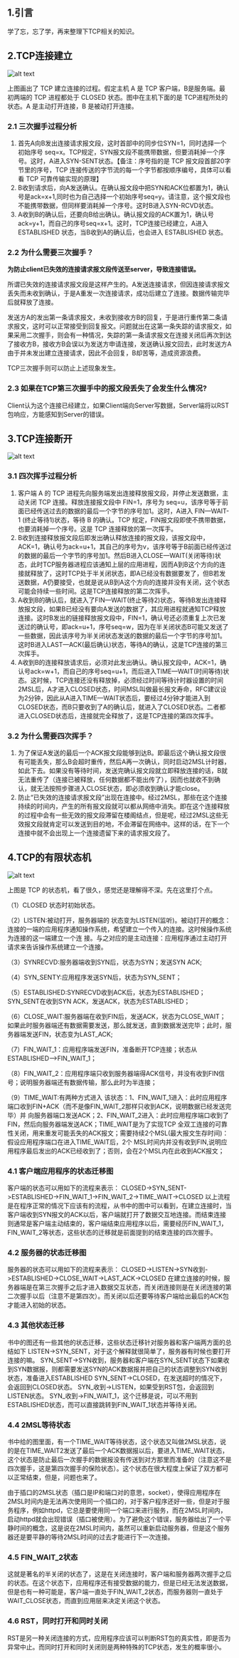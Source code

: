 ## 1.引言
学了忘，忘了学，再来整理下TCP相关的知识。

## 2.TCP连接建立
![alt text](../img/TCP/establish.jpg) 

上图画出了 TCP 建立连接的过程。假定主机 A 是 TCP 客户端，B是服务端。最初两端的 TCP 进程都处于 CLOSED 状态。图中在主机下面的是 TCP进程所处的状态。A 是主动打开连接，B 是被动打开连接。
### 2.1 三次握手过程分析
1. 首先A向B发出连接请求报文段，这时首部中的同步位SYN=1，同时选择一个初始序号 seq=x。TCP规定，SYN报文段不能携带数据，但要消耗掉一个序号。这时，A进入SYN-SENT状态。【备注：序号指的是 TCP 报文段首部20字节里的序号，TCP 连接传送的字节流的每一个字节都按顺序编号，具体可以看看 TCP 可靠传输实现的原理】 
2. B收到请求后，向A发送确认。在确认报文段中把SYN和ACK位都置为1，确认号是ack=x+1,同时也为自己选择一个初始序号seq=y。请注意，这个报文段也不能携带数据，但同样要消耗掉一个序号。这时B进入SYN-RCVD状态。 
3. A收到B的确认后，还要向B给出确认。确认报文段的ACK置为1，确认号ack=y+1，而自己的序号seq=x+1。这时，TCP连接已经建立，A进入ESTABLISHED 状态，当B收到A的确认后，也会进入 ESTABLISHED 状态。
### 2.2 为什么需要三次握手？
**为防止client已失效的连接请求报文段传送至server，导致连接错误。**

所谓已失效的连接请求报文段是这样产生的。A发送连接请求，但因连接请求报文丢失而未收到确认，于是A重发一次连接请求，成功后建立了连接。数据传输完毕后就释放了连接。

发送方A的发出第一条请求报文，未收到接收方B的回复，于是进行重传第二条请求报文，这时可以正常接受到回复报文。问题就出在这第一条失踪的请求报文，如果采用二次握手，则会有一种情况，失踪的第一条请求报文在连接关闭后再次到达了接收方B，接收方B会误以为发送方申请连接，发送确认报文回去，此时发送方A由于并未发出建立连接请求，因此不会回复，B却苦等，造成资源浪费。

TCP三次握手则可以防止上述现象发生。
### 2.3 如果在TCP第三次握手中的报文段丢失了会发生什么情况?
Client认为这个连接已经建立，如果Client端向Server写数据，Server端将以RST包响应，方能感知到Server的错误。


## 3.TCP连接断开
![alt text](../img/TCP/cancel.jpg) 

### 3.1 四次挥手过程分析
1. 客户端 A 的 TCP 进程先向服务端发出连接释放报文段，并停止发送数据，主动关闭 TCP 连接。释放连接报文段中 FIN=1，序号为 seq=u，该序号等于前面已经传送过去的数据的最后一个字节的序号加1。这时，A进入 FIN—WAIT-1 (终止等待1)状态，等待 B 的确认。TCP 规定，FIN报文段即使不携带数据，也要消耗掉一个序号。这是 TCP 连接释放的第一次挥手。 
2. B收到连接释放报文段后即发出确认释放连接的报文段，该报文段中，ACK=1，确认号为ack=u+1，其自己的序号为v，该序号等于B前面已经传送过的数据的最后一个字节的序号加1。然后B进入CLOSE—WAIT(关闭等待)状态，此时TCP服务器进程应该通知上层的应用进程，因而A到B这个方向的连接就释放了，这时TCP处于半关闭状态，即A已经没有数据要发了，但B若发送数据，A仍要接受，也就是说从B到A这个方向的连接并没有关闭，这个状态可能会持续一些时间。这是TCP连接释放的第二次挥手。
3. A收到B的确认后，就进入了FIN—WAIT(终止等待2)状态，等待B发出连接释放报文段，如果B已经没有要向A发送的数据了，其应用进程就通知TCP释放连接。这时B发出的链接释放报文段中，FIN=1，确认号还必须重复上次已发送过的确认号，即ack=u+1，序号seq=w，因为在半关闭状态B可能又发送了一些数据，因此该序号为半关闭状态发送的数据的最后一个字节的序号加1。这时B进入LAST—ACK(最后确认)状态，等待A的确认，这是TCP连接的第三次挥手。
4. A收到B的连接释放请求后，必须对此发出确认。确认报文段中，ACK=1，确认号ack=w+1，而自己的序号seq=u+1，而后进入TIME—WAIT(时间等待)状态。这时候，TCP连接还没有释放掉，必须经过时间等待计时器设置的时间2MSL后，A才进入CLOSED状态，时间MSL叫做最长报文寿命，RFC建议设为2分钟，因此从A进入TIME—WAIT状态后，要经过4分钟才能进入到CLOSED状态，而B只要收到了A的确认后，就进入了CLOSED状态。二者都进入CLOSED状态后，连接就完全释放了，这是TCP连接的第四次挥手。

### 3.2 为什么需要四次挥手？
1. 为了保证A发送的最后一个ACK报文段能够到达B。即最后这个确认报文段很有可能丢失，那么B会超时重传，然后A再一次确认，同时启动2MSL计时器，如此下去。如果没有等待时间，发送完确认报文段就立即释放连接的话，B就无法重传了（连接已被释放，任何数据都不能出传了），因而也就收不到确认，就无法按照步骤进入CLOSE状态，即必须收到确认才能close。 
2. 防止“已失效的连接请求报文段”出现在连接中。经过2MSL，那些在这个连接持续的时间内，产生的所有报文段就可以都从网络中消失。即在这个连接释放的过程中会有一些无效的报文段滞留在楼阁结点，但是呢，经过2MSL这些无效报文段就肯定可以发送到目的地，不会滞留在网络中。这样的话，在下一个连接中就不会出现上一个连接遗留下来的请求报文段了。

## 4.TCP的有限状态机
![alt text](../img/TCP/state_machine.jpg) 

上图是 TCP 的状态机，看了很久，感觉还是理解得不深。先在这里打个点。

（1）CLOSED 状态时初始状态。

（2）LISTEN:被动打开，服务器端的 状态变为LISTEN(监听)。被动打开的概念：连接的一端的应用程序通知操作系统，希望建立一个传入的连接。这时候操作系统为连接的这一端建立一个连 接。与之对应的是主动连接：应用程序通过主动打开请求来告诉操作系统建立一个连接。

（3）SYNRECVD:服务器端收到SYN后，状态为SYN；发送SYN ACK;

（4）SYN_SENTY:应用程序发送SYN后，状态为SYN_SENT；

（5）ESTABLISHED:SYNRECVD收到ACK后，状态为ESTABLISHED； SYN_SENT在收到SYN ACK，发送ACK，状态为ESTABLISHED；

（6）CLOSE_WAIT:服务器端在收到FIN后，发送ACK，状态为CLOSE_WAIT；如果此时服务器端还有数据需要发送，那么就发送，直到数据发送完毕；此时，服务器端发送FIN，状态变为LAST_ACK;

（7）FIN_WAIT_1：应用程序端发送FIN，准备断开TCP连接；状态从ESTABLISHED——>FIN_WAIT_1；

（8）FIN_WAIT_2：应用程序端只收到服务器端得ACK信号，并没有收到FIN信号；说明服务器端还有数据传输，那么此时为半连接；

（9）TIME_WAIT:有两种方式进入 该状态：1、FIN_WAIT_1进入：此时应用程序端口收到FIN+ACK（而不是像FIN_WAIT_2那样只收到ACK，说明数据已经发送完毕）并 向服务器端口发送ACK；2、FIN_WAIT_2进入：此时应用程序端口收到了FIN，然后向服务器端发送ACK；TIME_WAIT是为了实现TCP 全双工连接的可靠性关闭，用来重发可能丢失的ACK报文；需要持续2个MSL(最大报文生存时间)：假设应用程序端口在进入TIME_WAIT后，2个 MSL时间内并没有收到FIN,说明应用程序最后发出的ACK已经收到了；否则，会在2个MSL内在此收到ACK报文；

### 4.1 客户端应用程序的状态迁移图 
客户端的状态可以用如下的流程来表示： 
CLOSED->SYN_SENT->ESTABLISHED->FIN_WAIT_1->FIN_WAIT_2->TIME_WAIT->CLOSED 
以上流程是在程序正常的情况下应该有的流程，从书中的图中可以看到，在建立连接时，当客户端收到SYN报文的ACK以后，客户端就打开了数据交互地连接。而结束连接则通常是客户端主动结束的，客户端结束应用程序以后，需要经历FIN_WAIT_1，FIN_WAIT_2等状态，这些状态的迁移就是前面提到的结束连接的四次握手。

### 4.2 服务器的状态迁移图 
服务器的状态可以用如下的流程来表示： 
CLOSED->LISTEN->SYN收到->ESTABLISHED->CLOSE_WAIT->LAST_ACK->CLOSED 
在建立连接的时候，服务器端是在第三次握手之后才进入数据交互状态，而关闭连接则是在关闭连接的第二次握手以后（注意不是第四次）。而关闭以后还要等待客户端给出最后的ACK包才能进入初始的状态。

### 4.3 其他状态迁移 
书中的图还有一些其他的状态迁移，这些状态迁移针对服务器和客户端两方面的总结如下 
LISTEN->SYN_SENT，对于这个解释就很简单了，服务器有时候也要打开连接的嘛。 
SYN_SENT->SYN收到，服务器和客户端在SYN_SENT状态下如果收到SYN数据报，则都需要发送SYN的ACK数据报并把自己的状态调整到SYN收到状态，准备进入ESTABLISHED 
SYN_SENT->CLOSED，在发送超时的情况下，会返回到CLOSED状态。 
SYN_收到->LISTEN，如果受到RST包，会返回到LISTEN状态。 
SYN_收到->FIN_WAIT_1，这个迁移是说，可以不用到ESTABLISHED状态，而可以直接跳转到FIN_WAIT_1状态并等待关闭。

### 4.4 2MSL等待状态 
书中给的图里面，有一个TIME_WAIT等待状态，这个状态又叫做2MSL状态，说的是在TIME_WAIT2发送了最后一个ACK数据报以后，要进入TIME_WAIT状态，这个状态是防止最后一次握手的数据报没有传送到对方那里而准备的（注意这不是四次握手，这是第四次握手的保险状态）。这个状态在很大程度上保证了双方都可以正常结束，但是，问题也来了。

由于插口的2MSL状态（插口是IP和端口对的意思，socket），使得应用程序在2MSL时间内是无法再次使用同一个插口的，对于客户程序还好一些，但是对于服务程序，例如httpd，它总是要使用同一个端口来进行服务，而在2MSL时间内，启动httpd就会出现错误（插口被使用）。为了避免这个错误，服务器给出了一个平静时间的概念，这是说在2MSL时间内，虽然可以重新启动服务器，但是这个服务器还是要平静的等待2MSL时间的过去才能进行下一次连接。

### 4.5 FIN_WAIT_2状态 
这就是著名的半关闭的状态了，这是在关闭连接时，客户端和服务器两次握手之后的状态。在这个状态下，应用程序还有接受数据的能力，但是已经无法发送数据，但是也有一种可能是，客户端一直处于FIN_WAIT_2状态，而服务器则一直处于WAIT_CLOSE状态，而直到应用层来决定关闭这个状态。 

### 4.6 RST，同时打开和同时关闭 
RST是另一种关闭连接的方式，应用程序应该可以判断RST包的真实性，即是否为异常中止。而同时打开和同时关闭则是两种特殊的TCP状态，发生的概率很小。
